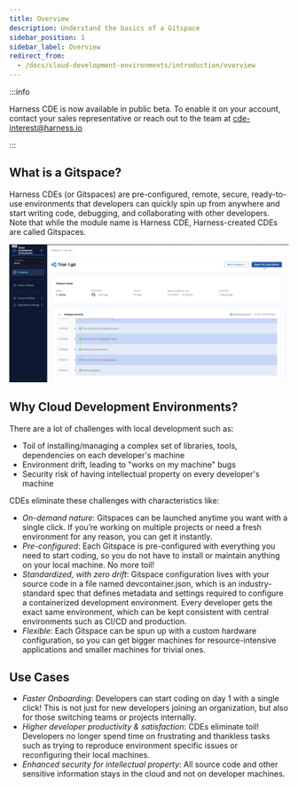 ```yaml
---
title: Overview
description: Understand the basics of a Gitspace 
sidebar_position: 1
sidebar_label: Overview
redirect_from:
  - /docs/cloud-development-environments/introduction/overview
---
```


:::info

Harness CDE is now available in public beta. To enable it on your account, contact your sales representative or reach out to the team at cde-interest@harness.io 

:::

## What is a Gitspace?
Harness CDEs (or Gitspaces) are pre-configured, remote, secure, ready-to-use environments that developers can quickly spin up from anywhere and start writing code, debugging, and collaborating with other developers. Note that while the module name is Harness CDE, Harness-created CDEs are called Gitspaces.

![](./static/gitspaces-overview.png)


## Why Cloud Development Environments?
There are a lot of challenges with local development such as:
- Toil of installing/managing a complex set of libraries, tools, dependencies on each developer's machine
- Environment drift, leading to "works on my machine" bugs
- Security risk of having intellectual property on every developer's machine

CDEs eliminate these challenges with characteristics like:
- *On-demand nature*: Gitspaces can be launched anytime you want with a single click. If you’re working on multiple projects or need a fresh environment for any reason, you can get it instantly. 
- *Pre-configured*: Each Gitspace is pre-configured with everything you need to start coding, so you do not have to install or maintain anything on your local machine. No more toil!
- *Standardized, with zero drift*: Gitspace configuration lives with your source code in a file named devcontainer.json, which is an industry-standard spec that defines metadata and settings required to configure a containerized development environment. Every developer gets the exact same environment, which can be kept consistent with central environments such as CI/CD and production.
- *Flexible*: Each Gitspace can be spun up with a custom hardware configuration, so you can get bigger machines for resource-intensive applications and smaller machines for trivial ones. 

## Use Cases
- *Faster Onboarding*: Developers can start coding on day 1 with a single click! This is not just for new developers joining an organization, but also for those switching teams or projects internally. 
- *Higher developer productivity & satisfaction*: CDEs eliminate toil! Developers no longer spend time on frustrating and thankless tasks such as trying to reproduce environment specific issues or reconfiguring their local machines. 
- *Enhanced security for intellectual property*: All source code and other sensitive information stays in the cloud and not on developer machines. 
